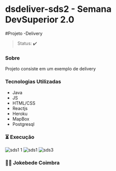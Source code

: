 # dsdeliver-sds2 - Semana DevSuperior 2.0

#Projeto -Delivery
> Status: ✔️
### Sobre
Projeto consiste em um exemplo de delivery

### Tecnologias Utilizadas

+ Java
+ JS
+ HTML/CSS
+ Reactjs
+ Heroku
+ MapBox
+ Postgresql

### ⏳ Execução

![sds1 1](https://user-images.githubusercontent.com/44805096/123320412-15600100-d508-11eb-98c3-47671a73af0c.png)
![sds1](https://user-images.githubusercontent.com/44805096/123320414-15f89780-d508-11eb-9d32-287a607e03ef.png)
![sds3](https://user-images.githubusercontent.com/44805096/123320419-16912e00-d508-11eb-805b-f0e9263c0cea.png)









### 👩‍💻 Jokebede Coimbra

